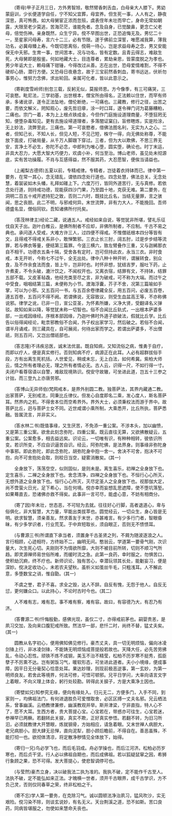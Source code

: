 <!-- { "loadSidebar": true } -->
　　(寄母)甲子正月三日，方外男智旭，敬然臂香刺舌血，白母亲大人膝下。男幼蒙庭训，少长便道学自任，宁不知父宜葬，母宜养。但生死一事，人人有之，静夜深思，真可怖畏。如大母舅宦正浓而忽殒，虞表侄年未壮而早亡，身命无常如朝露，大限至老少莫逃，苦海茫茫，谁能免者。念及自身，已觉酸鼻，更念亡父老母，倍觉伤神。亲身既然，众生宁异。傥不早图出世，正恐追悔无及。男忆二十一，至星家问母寿，言六十二三，必有节限。遂于佛前立深誓，唯愿减我算，薄我功名，必冀母臻上寿。今既切思离俗，傥萌一待心，岂是求益母寿之念，男又安能保无中夭邪。生育一事，世间苦本，况与功名，皆有定数。且青云得志，难敌生死，大母舅即是殷鉴。何如地藏大士，目连尊者，累劫亲恩，皆蒙度脱之为孝也。男少年诟大士，赖母痛下钳锤，今得改过从善。志在出世，恐母爱情难割，不得不硬却心肠，潜行方便。又恐母日夜悬念，故于三宝前然香刺血，寄书远达，伏祈勿事劳心，惟努力念佛，求出轮回。亲属可化者，皆以此意示之。

　　(寄剃度雪岭师)别忽三载，反躬无似，莫报师恩。方今像季，有三可痛哭，三可哀愍。毗尼法，三学初基，出世根本，僧宝所由得名，正法赖以住世，而罕有师承，多诸讹谬，遂令正法坠地，僧伦断绝，一可痛也。三藏教，修行之径，出苦之要，而依文解义，罔知观心，废先哲旧章，涂一时口耳，遂令禅门诃为葛藤糟粕，二痛也。宗门一着，本为上上根点铁成金，今但作门庭施设道理商量，不堕狂罔无知，便堕杂毒知见。更有去施设埽道理者，多落闇证窠臼，盲修瞎炼，实是险涂，无上妙法，流弊至此，三痛也。第一可哀愍者，借佛法图名利，无实为人之心。二者，但知己长，不知人长，但见人短，不见己短，株守一得，向无佛处称尊，不能放下面皮，打破局量，从千万人脚跟下穿过。三者，但为大以欺佛，不思三界无安，言净土不必生，弥陀不必念，中郎判为唯心堕，圆实堕，确论也。时丁末运，非具大忍力，大愿大智大巧便力，欢虞小补，何当至治。博山老师，虽见处未彻源底，实有苦功操履。不肖与互感得益，然不服其药，大忍愿智，便俟当请益也。

　　(上阇梨古德师)五夏以前，专精戒律。专精者，岂徒着衣持钵而已。律中第一要务，在常一其心，念无错乱，谓依四念处行道也。四念处慧，佛法总关。无念处慧，着袈裟如木头幡，礼拜如碓上下。六度万行，皆同外道苦行，无与真修。若依念处行道，则持戒功德，现能获四沙门果，乃至圆十地，克获无难。第二要务，在洞明二百五十戒开遮持犯之致，否则二六时，既挂比丘名，当结无量罪，言之骇闻，思之丧胆。此二不明，与邪戒何异。末世流弊，非有力大人，不能挽回。吾师德盛名显，僧俗同钦。吾知诸佛所付托矣。

　　(答茂林律主)经论二藏，说通五人。戒经如来自说，等觉犹非所堪，譬礼乐征伐自天子出。迦叶白椎云，是佛所制者不应却，非佛所制者，不应制。千古不易之典也。承问逐人受戒，大难方许三人，过四便不得戒。不惟僧祇根本四分等皆有文，且得戒不得戒关系非小，敢惮繁邪。三衣止长三肘，阔五肘，过是步步结等流罪，若与佛衣等量，便结第三篇罪。今竖三横六，致左臂叠作三重，又与迦絺那衣自不相干。功德衣五条十隔，受舍各有定时，岂可但持此衣，永当三衣。非时食戒，本无开听，今称七不过午，全无出处。律中八种十种开听，谓展转食，别众食，及不作余食法而食，皆上午，岂非时也。时怀非想，犹结吉罗，服吐下药，止许煮麦，不令头破，漉汁饮之，不闻权开也。又离衣宿，结罪有文，不持钵，结罪五部不载。又皮革毡毳，他经充类至尽之言，非为破戒，可不称为大端。而过午之中受食，咽咽结第三篇，未便称为小节。渡海浮囊，芥子不舍，况第三篇喻如手掌，可以为小邪。又五百问一书，与五百余卷律藏全反，用五百问，必废五百卷，遵五百卷，五百问不得不阙。若谓佛说，无容致议，则受生血盆高王等，不亦称佛说邪。律学之讹，已非一日，宣公亚圣，为怀素所嫌，义净大贤，受翻译名义弹驳。故知如来以降，等觉犹未称一切智也。俗不合闻比丘轨式，一出根本萨婆多部，一出戒因缘经。序根本部因缘，乃迦叶佛时外道子欲破法，假就比丘学。比丘告以俗得闻经论，毗柰邪教俗不合闻，外子权出家学习，然后破之。若俗不合闻，谓半月诵戒，则三藏具在，自可展阅，何待出家而学之。若谓出萨婆多，不出僧祇，则五百问，又岂出僧祇部也。

　　(答志隆)不讳疾忌医，诚末法优昙。既自知病，又知流俗之病，惟勇于自疗，而即以疗人，便是真实修行。否则知病不疗，病源正在此耳。人必有超群拔俗手段，方有出离生死机括。人世爱见，稍或未忘，无上白法，如何希冀。紫柏大师云，情之所有者理必无，理之所有者情必无。古人云，识得一尺，不如行得一寸。夫闭户看尊宿语以自警，难敌现境熟识。傥安守故辙，可坐进此道，岂五十三参之计拙，而三登九上亦唐劳邪。

　　(答博山无异师伯)梵网戒本，是界外别圆二教。独菩萨法，其界内藏通二教。出家菩萨，无别戒法，同秉比丘律仪。但发心自度即名二乘，发心度人，斯名菩萨耳。然界内之机，不得舍本位而空希界外。界外大士，必须秉权法而游于界中。故菩萨比丘，迥与菩萨士女不同。近世咸谓小乘所制，大乘悉开，比丘所执，菩萨悉融。皆属流言，并非实义。

　　(答水林二书)既值事缘，又生厌苦，不免添一重公案。不涉本头，加以幽愤，又是第三重公案。欲舍此刻念弥陀，四重公案。既云直往无算，又欲拂散疑云，五重公案。公案愈多，相去益远矣。识论云，一切唯有识，有种种相转，彼依识所变。若识所变，不应自识逼苦自识。经云，阿弥陀佛，是法界身。则事缘非弥陀身中事邪。即此弥陀，即此念弥陀，胡弥陀身中抱一舍一。舍决不可舍，抱决不可抱，向不可舍抱处会取，则皎日当空，疑雾消散矣。(其一)

　　全身放下，荡荡空空，似则固似，是则未是。离生喜乐，初禅之全身放下也。定生喜乐，二禅之全身放下也。舍念清净，四禅之全身放下也。不恒行心心所灭，无想外道之全身放下也。恒行心心所灭，灭尽定圣人之全身放下也。视那伽大定，尚不啻萤火日光，足下希心，当在何境。傥亦幸而妄想乱思遮障，使不堕坑落堑。如果蓦直去，恐诸佛亦救不得矣。此事非一言可尽，能虚心意，不妨有相商分。

　　(寄了因)年未壮，世态恶，不可轻为去就。往往好心行脚，高者退道心，卑与俗俱化，非大智慧，大力量，罕能出类拔萃也。圆觉经云，一切众生，身心皆是无明。欲求智慧，须亲善友。然求善友于末世，亦甚难言。有少多行门者，智眼昏昧，有少多学识者，行业荒芜。于中弃短取长，须自眼正，否则无不愦愦耳。

　　(与曹源三书)所谓直下承当者，须置身千古圣贤之列，不屑为随波逐浪之人。言行相顾，心迹相符，方终始不二，幽明无间。憨翁云，学道第一要骨气刚，次识量大，次生死心切。夫刚则不为情欲所靡，大则不被目前所转，切则不顺习气所趋。即灵源禅师易世俗所难，而缓时流之急。此第一良药，幸时服之，勿惧苦口，使积劫沉痾，终不疗也。新师识论，独有苦心，幸潜玩领其长处，能劖妄习，便是深妙。傥决定收功心，未若农夫望秋。虽析义如茧丝牛毛，只粗浅耳。人不解此意，多堕数宝之诮，惟自勖。(其一)

　　不虞之誉，君子不喜。求全之毁，达人不辞。自反有愧，无怨于他人。自反无愆，更何嫌众口。以此持心，不论时古时今也。(其二)

　　人不难有志，难有忍。事不难有察，难有容。故曰，有容德乃大，有忍乃有济。

　　(答曹源二书)忏悔殷勤，感佛光现，虽仅二寸，亦得戒前茅也。嗣婴贵恙，是夙习交加，及向来口腹犯戒所致。然法华一部，悲忏二时，尚终不替，猛丈夫矣。(其一)

　　圆教从名字初心，便用佛知佛见修行。豪杰丈夫，具一切无明烦恼，偏向冰凌剑锋上行，非冰凌剑锋，不能铸无明烦恼成菩提般若故也。天降大任，必先苦劳拂乱，令动心忍性。顽铁不炼不成钢，美玉不治不精莹，松柏不历岁寒不挺秀，孤臣孽子不厉熏不达。岂有粥饭习气，暖软形态，可坐进此道者。夫小小境缘，便成事障，因平日无分毫契心恰意处耳。果达妙理，则现前极恶逆事，第一玄妙，为第一明师良友。若舍此等境界，何法可修，可悟可顿邪。兄平日学问，大率向语言文字上着眼，不向义理上体会，躬行处较勘。转得此关捩子，方是大乘净土因也。

　　(寄壁如兄)知参究无缘，便向有缘处入。归元无二，方便多门，入手不同，到家则一，均佛祖法门，有何进退胜负可爱憎取舍，必区区搏一丈夫名邪。兄云栖法系，曾事幽溪。云栖教律兼修，幽溪教观并举。斯并津梁，宁非直指，特人心不了，愿不大耳。生西方者，贵大菩提心宝。心宝若在，带惑亦可往生，心宝若迷，参禅早已两橛。若翻转此关捩，真实不欺，正好真实参悟。若翻不转，为旧习所汩，必须就教律大开慧眼，炼就钢骨，方始相应，请急着眼。又末世禅人病胆大，老兄病胆小。胆大肆无忌惮，直向泥犁，胆小顾后瞻前，不得自在。善恶虽殊，不能打彻一也。欲彻体清凉，将定散净秽情见全体放下，始得。

　　(寄归一兄)鸟必学飞也，而后毛羽成。舟必学操也，而后江河济。松柏必历岁寒也，而后贞干坚。行人必以佛祖自期也，而后成佛祖。若以狐疑鼠窜之因，希狮行象顾之果，恐不可得。发大菩提心，使悲智调停可也。

　　(与莹然)豪杰立身，决以破我法二执为准的。我执不破，定不能作千古至人。法执不破，定不能弘如来正法。才魄横一世者，须开千古眼界，成千古学识，方不负己灵，否则仅同春草之荣，终非松柏之干。

　　(寄不忘)学人第一要务，在克除习气。诚以圆顿法净治夙习，猛风吹沙，实无艰险。傥习染不除，则谈玄说妙，有名无义。天台荆溪之道，恐不如斯。苦口良药，同病皆堪服之，勿使如来慧命夭丧也。

